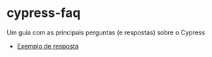 # cypress-faq
Um guia com as principais perguntas (e respostas) sobre o Cypress

- [Exemplo de resposta](respostas/arquivo.md "Exemplo de resposta")

